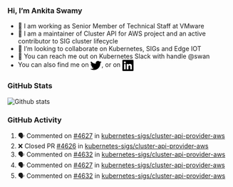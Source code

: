 ### Hi, I’m Ankita Swamy

- 💼 I am working as Senior Member of Technical Staff at VMware
- 👀 I am a maintainer of Cluster API for AWS project and an active contributor to SIG cluster lifecycle
- 💞️ I’m looking to collaborate on Kubernetes, SIGs and Edge IOT
- 💬 You can reach me out on Kubernetes Slack with handle @swan
- You can also find me on <a href="https://twitter.com/SwamyAnkita" target="blank"><img align="center" src="https://raw.githubusercontent.com/Ankitasw/Ankitasw/master/svg/twitter.svg" alt="Ankitasw" height="25" width="25" color="#1DA1f2" /></a>, or on <a href="https://www.linkedin.com/in/Ankitaswamy/" target="blank"><img align="center" src="https://raw.githubusercontent.com/Ankitasw/Ankitasw/master/svg/linkedin.svg" alt="Ankitasw" height="25" width="25" /></a>

### GitHub Stats
![Github stats](https://github-readme-stats.vercel.app/api?username=Ankitasw&count_private=true&show_icons=true&theme=tokyonight)

### GitHub Activity 
<!--START_SECTION:activity-->
1. 🗣 Commented on [#4627](https://github.com/kubernetes-sigs/cluster-api-provider-aws/pull/4627#issuecomment-1809689245) in [kubernetes-sigs/cluster-api-provider-aws](https://github.com/kubernetes-sigs/cluster-api-provider-aws)
2. ❌ Closed PR [#4626](https://github.com/kubernetes-sigs/cluster-api-provider-aws/pull/4626) in [kubernetes-sigs/cluster-api-provider-aws](https://github.com/kubernetes-sigs/cluster-api-provider-aws)
3. 🗣 Commented on [#4632](https://github.com/kubernetes-sigs/cluster-api-provider-aws/pull/4632#issuecomment-1809632252) in [kubernetes-sigs/cluster-api-provider-aws](https://github.com/kubernetes-sigs/cluster-api-provider-aws)
4. 🗣 Commented on [#4627](https://github.com/kubernetes-sigs/cluster-api-provider-aws/pull/4627#issuecomment-1809629503) in [kubernetes-sigs/cluster-api-provider-aws](https://github.com/kubernetes-sigs/cluster-api-provider-aws)
5. 🗣 Commented on [#4632](https://github.com/kubernetes-sigs/cluster-api-provider-aws/pull/4632#issuecomment-1809603196) in [kubernetes-sigs/cluster-api-provider-aws](https://github.com/kubernetes-sigs/cluster-api-provider-aws)
<!--END_SECTION:activity-->
